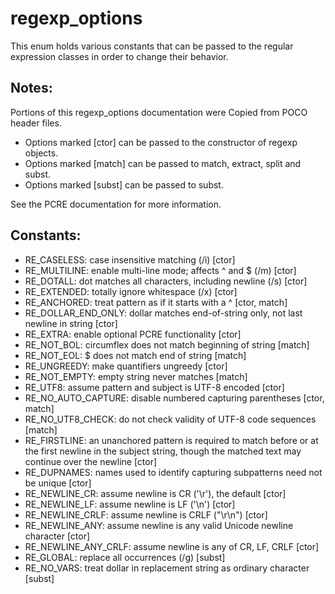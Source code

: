 # regexp_options
This enum holds various constants that can be passed to the regular expression classes in order to change their behavior.

## Notes:
Portions of this regexp_options documentation were Copied from POCO header files.
* Options marked [ctor] can be passed to the constructor of regexp objects.
* Options marked [match] can be passed to match, extract, split and subst.
* Options marked [subst] can be passed to subst.

See the PCRE documentation for more information.

## Constants:
* RE_CASELESS: case insensitive matching (/i) [ctor]
* RE_MULTILINE: enable multi-line mode; affects ^ and $ (/m) [ctor]
* RE_DOTALL: dot matches all characters, including newline (/s) [ctor]
* RE_EXTENDED: totally ignore whitespace (/x) [ctor]
* RE_ANCHORED: treat pattern as if it starts with a ^ [ctor, match]
* RE_DOLLAR_END_ONLY: dollar matches end-of-string only, not last newline in string [ctor]
* RE_EXTRA: enable optional PCRE functionality [ctor]
* RE_NOT_BOL: circumflex does not match beginning of string [match]
* RE_NOT_EOL: $ does not match end of string [match]
* RE_UNGREEDY: make quantifiers ungreedy [ctor]
* RE_NOT_EMPTY: empty string never matches [match]
* RE_UTF8: assume pattern and subject is UTF-8 encoded [ctor]
* RE_NO_AUTO_CAPTURE: disable numbered capturing parentheses [ctor, match]
* RE_NO_UTF8_CHECK: do not check validity of UTF-8 code sequences [match]
* RE_FIRSTLINE: an unanchored pattern is required to match before or at the first newline in the subject string, though the matched text may continue over the newline [ctor]
* RE_DUPNAMES: names used to identify capturing subpatterns need not be unique [ctor]
* RE_NEWLINE_CR: assume newline is CR ('\r'), the default [ctor]
* RE_NEWLINE_LF: assume newline is LF ('\n') [ctor]
* RE_NEWLINE_CRLF: assume newline is CRLF ("\r\n") [ctor]
* RE_NEWLINE_ANY: assume newline is any valid Unicode newline character [ctor]
* RE_NEWLINE_ANY_CRLF: assume newline is any of CR, LF, CRLF [ctor]
* RE_GLOBAL: replace all occurrences (/g) [subst]
* RE_NO_VARS: treat dollar in replacement string as ordinary character [subst]
